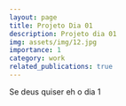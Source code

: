 ```yaml
---
layout: page
title: Projeto Dia 01
description: Projeto dia 01
img: assets/img/12.jpg
importance: 1
category: work
related_publications: true
---
```


Se deus quiser eh o dia 1
